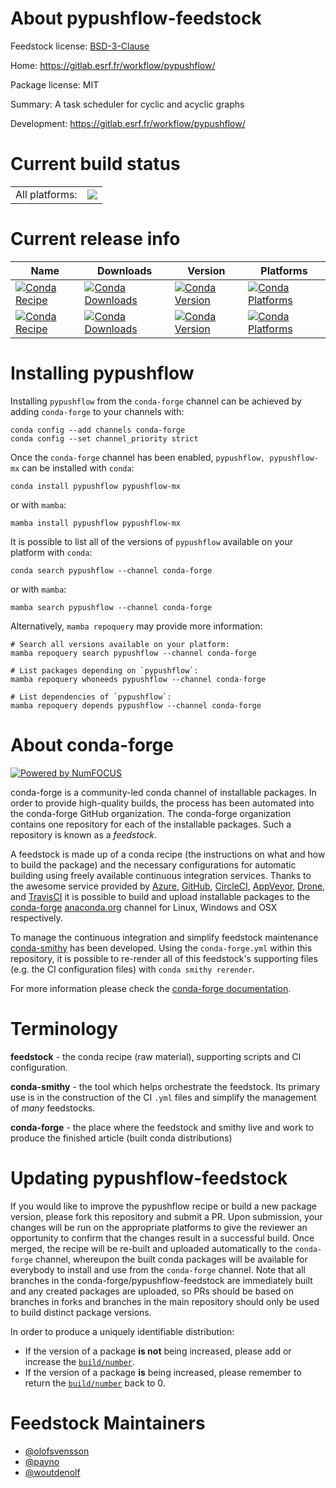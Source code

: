 About pypushflow-feedstock
==========================

Feedstock license: [BSD-3-Clause](https://github.com/conda-forge/pypushflow-feedstock/blob/main/LICENSE.txt)

Home: https://gitlab.esrf.fr/workflow/pypushflow/

Package license: MIT

Summary: A task scheduler for cyclic and acyclic graphs

Development: https://gitlab.esrf.fr/workflow/pypushflow/

Current build status
====================


<table><tr><td>All platforms:</td>
    <td>
      <a href="https://dev.azure.com/conda-forge/feedstock-builds/_build/latest?definitionId=16381&branchName=main">
        <img src="https://dev.azure.com/conda-forge/feedstock-builds/_apis/build/status/pypushflow-feedstock?branchName=main">
      </a>
    </td>
  </tr>
</table>

Current release info
====================

| Name | Downloads | Version | Platforms |
| --- | --- | --- | --- |
| [![Conda Recipe](https://img.shields.io/badge/recipe-pypushflow-green.svg)](https://anaconda.org/conda-forge/pypushflow) | [![Conda Downloads](https://img.shields.io/conda/dn/conda-forge/pypushflow.svg)](https://anaconda.org/conda-forge/pypushflow) | [![Conda Version](https://img.shields.io/conda/vn/conda-forge/pypushflow.svg)](https://anaconda.org/conda-forge/pypushflow) | [![Conda Platforms](https://img.shields.io/conda/pn/conda-forge/pypushflow.svg)](https://anaconda.org/conda-forge/pypushflow) |
| [![Conda Recipe](https://img.shields.io/badge/recipe-pypushflow--mx-green.svg)](https://anaconda.org/conda-forge/pypushflow-mx) | [![Conda Downloads](https://img.shields.io/conda/dn/conda-forge/pypushflow-mx.svg)](https://anaconda.org/conda-forge/pypushflow-mx) | [![Conda Version](https://img.shields.io/conda/vn/conda-forge/pypushflow-mx.svg)](https://anaconda.org/conda-forge/pypushflow-mx) | [![Conda Platforms](https://img.shields.io/conda/pn/conda-forge/pypushflow-mx.svg)](https://anaconda.org/conda-forge/pypushflow-mx) |

Installing pypushflow
=====================

Installing `pypushflow` from the `conda-forge` channel can be achieved by adding `conda-forge` to your channels with:

```
conda config --add channels conda-forge
conda config --set channel_priority strict
```

Once the `conda-forge` channel has been enabled, `pypushflow, pypushflow-mx` can be installed with `conda`:

```
conda install pypushflow pypushflow-mx
```

or with `mamba`:

```
mamba install pypushflow pypushflow-mx
```

It is possible to list all of the versions of `pypushflow` available on your platform with `conda`:

```
conda search pypushflow --channel conda-forge
```

or with `mamba`:

```
mamba search pypushflow --channel conda-forge
```

Alternatively, `mamba repoquery` may provide more information:

```
# Search all versions available on your platform:
mamba repoquery search pypushflow --channel conda-forge

# List packages depending on `pypushflow`:
mamba repoquery whoneeds pypushflow --channel conda-forge

# List dependencies of `pypushflow`:
mamba repoquery depends pypushflow --channel conda-forge
```


About conda-forge
=================

[![Powered by
NumFOCUS](https://img.shields.io/badge/powered%20by-NumFOCUS-orange.svg?style=flat&colorA=E1523D&colorB=007D8A)](https://numfocus.org)

conda-forge is a community-led conda channel of installable packages.
In order to provide high-quality builds, the process has been automated into the
conda-forge GitHub organization. The conda-forge organization contains one repository
for each of the installable packages. Such a repository is known as a *feedstock*.

A feedstock is made up of a conda recipe (the instructions on what and how to build
the package) and the necessary configurations for automatic building using freely
available continuous integration services. Thanks to the awesome service provided by
[Azure](https://azure.microsoft.com/en-us/services/devops/), [GitHub](https://github.com/),
[CircleCI](https://circleci.com/), [AppVeyor](https://www.appveyor.com/),
[Drone](https://cloud.drone.io/welcome), and [TravisCI](https://travis-ci.com/)
it is possible to build and upload installable packages to the
[conda-forge](https://anaconda.org/conda-forge) [anaconda.org](https://anaconda.org/)
channel for Linux, Windows and OSX respectively.

To manage the continuous integration and simplify feedstock maintenance
[conda-smithy](https://github.com/conda-forge/conda-smithy) has been developed.
Using the ``conda-forge.yml`` within this repository, it is possible to re-render all of
this feedstock's supporting files (e.g. the CI configuration files) with ``conda smithy rerender``.

For more information please check the [conda-forge documentation](https://conda-forge.org/docs/).

Terminology
===========

**feedstock** - the conda recipe (raw material), supporting scripts and CI configuration.

**conda-smithy** - the tool which helps orchestrate the feedstock.
                   Its primary use is in the construction of the CI ``.yml`` files
                   and simplify the management of *many* feedstocks.

**conda-forge** - the place where the feedstock and smithy live and work to
                  produce the finished article (built conda distributions)


Updating pypushflow-feedstock
=============================

If you would like to improve the pypushflow recipe or build a new
package version, please fork this repository and submit a PR. Upon submission,
your changes will be run on the appropriate platforms to give the reviewer an
opportunity to confirm that the changes result in a successful build. Once
merged, the recipe will be re-built and uploaded automatically to the
`conda-forge` channel, whereupon the built conda packages will be available for
everybody to install and use from the `conda-forge` channel.
Note that all branches in the conda-forge/pypushflow-feedstock are
immediately built and any created packages are uploaded, so PRs should be based
on branches in forks and branches in the main repository should only be used to
build distinct package versions.

In order to produce a uniquely identifiable distribution:
 * If the version of a package **is not** being increased, please add or increase
   the [``build/number``](https://docs.conda.io/projects/conda-build/en/latest/resources/define-metadata.html#build-number-and-string).
 * If the version of a package **is** being increased, please remember to return
   the [``build/number``](https://docs.conda.io/projects/conda-build/en/latest/resources/define-metadata.html#build-number-and-string)
   back to 0.

Feedstock Maintainers
=====================

* [@olofsvensson](https://github.com/olofsvensson/)
* [@payno](https://github.com/payno/)
* [@woutdenolf](https://github.com/woutdenolf/)

